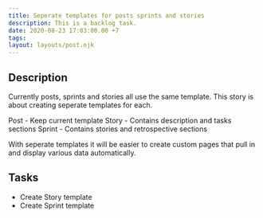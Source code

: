 ```yaml
---
title: Seperate templates for posts sprints and stories
description: This is a backlog task.
date: 2020-08-23 17:03:00.00 +7
tags:
layout: layouts/post.njk
---
```

## Description

Currently posts, sprints and stories all use the same template. This story is about creating seperate templates for each.

Post - Keep current template
Story - Contains description and tasks sections
Sprint - Contains stories and retrospective sections

With seperate templates it will be easier to create custom pages that pull in and display various data automatically.

## Tasks

- Create Story template
- Create Sprint template
